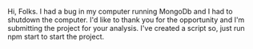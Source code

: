 Hi, Folks.
I had a bug in my computer running MongoDb and I had to shutdown the computer.
I'd like to thank you for the opportunity and I'm submitting the project for your analysis.
I've created a script so, just run npm start to start the project.

